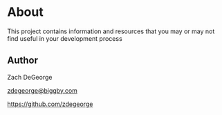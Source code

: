 # About

This project contains information and resources that you may or may not find useful in your development process

## Author

Zach DeGeorge

zdegeorge@biggby.com

https://github.com/zdegeorge
